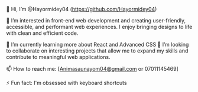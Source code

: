 👋 Hi, I’m @Hayormidey04 (https://github.com/Hayormidey04)

👀 I’m interested in front-end web development and creating user-friendly, accessible, and performant web experiences. I enjoy bringing designs to life with clean and efficient code. 

🌱 I’m currently learning more about React and Advanced CSS
💞️ I’m looking to collaborate on interesting projects that allow me to expand my skills and contribute to meaningful web applications.

📫 How to reach me: [Animasaunayom04@gmail.com or 07011145469]

⚡ Fun fact: I'm obsessed with keyboard shortcuts
